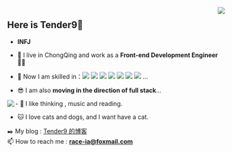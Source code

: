 <!-- @format -->

<img align="right" src="https://count.getloli.com/get/@Tender9?theme=rule34" />

## Here is Tender9👋

-   **INFJ**

-   🔭 I live in ChongQing and work as a **Front-end Development Engineer** 👨‍💻

-   🛶 Now I am skilled in：![](https://img.shields.io/badge/-HTML5-E34F26?style=flat-square&logo=html5&logoColor=white) ![](https://img.shields.io/badge/-CSS3-264ce3?style=flat-square&logo=css3) ![](https://img.shields.io/badge/-JavaScript-F7DF1E?style=flat-square&logo=javascript&logoColor=black) ![](https://img.shields.io/badge/-Vue-3fb984?style=flat-square&logo=vue) ![](https://img.shields.io/badge/-React-087ea4?style=flat-square&logo=React) ![](https://img.shields.io/badge/-Webpack-blue?style=flat-square&logo=Webpack) ![](https://img.shields.io/badge/-Vite-DCDCDC?style=flat-square&logo=Vite) ...

-   😎 I am also **moving in the direction of full stack**...

<img align="left" src="https://github-readme-stats.vercel.app/api/top-langs/?username=Tender9" />
-   🤔 I like thinking , music and reading.

-   🐱 I love cats and dogs, and I want have a cat.

✒️ My blog : [Tender9 的博客](https://Tender9.github.io/blog/)
<br />
📫 How to reach me : **race-ia@foxmail.com**
